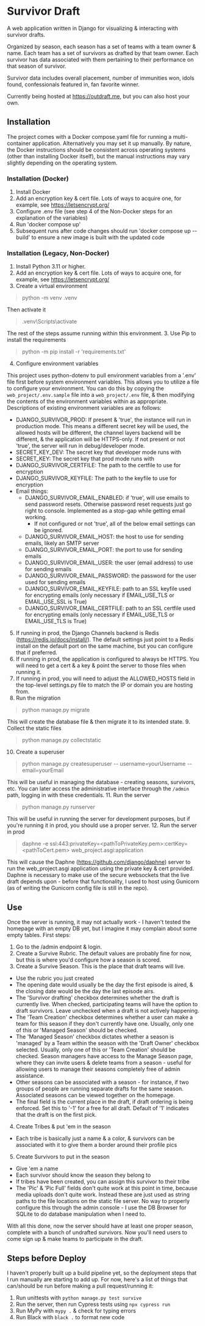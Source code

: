 # Survivor Draft

A web application written in Django for visualizing & interacting with survivor drafts.

Organized by season, each season has a set of teams with a team owner & name. Each team has a set of survivors as drafted by that team owner. Each survivor has data associated with them pertaining to their performance on that season of survivor.

Survivor data includes overall placement, number of immunities won, idols found, confessionals featured in, fan favorite winner.

Currently being hosted at https://outdraft.me, but you can also host your own.
## Installation
The project comes with a Docker compose.yaml file for running a multi-container application. Alternatively you may set it up manually. By nature, the Docker instructions should be consistent across operating systems (other than installing Docker itself), but the manual instructions may vary slightly depending on the operating system.

### Installation (Docker)
1. Install Docker
2. Add an encryption key & cert file. Lots of ways to acquire one, for example, see https://letsencrypt.org/
3. Configure .env file (see step 4 of the Non-Docker steps for an explanation of the variables)
4. Run 'docker compose up'
5. Subsequent runs after code changes should run 'docker compose up --build' to ensure a new image is built with the updated code

### Installation (Legacy, Non-Docker)

1. Install Python 3.11 or higher.
2. Add an encryption key & cert file. Lots of ways to acquire one, for example, see https://letsencrypt.org/
3. Create a virtual environment
  > python -m venv .venv
  
  Then activate it
  
  > .venv\Scripts\activate
  
  The rest of the steps assume running within this environment.
3. Use Pip to install the requirements
  > python -m pip install -r 'requirements.txt'
4. Configure environment variables
  
  This project uses python-dotenv to pull environment variables from a '.env' file first before system environment variables. This allows you to utilize a file to configure your environment. You can do this by copying the `web_project/.env.sample` file into a `web_project/.env` file, & then modifying the contents of the environment variables within as appropriate. Descriptions of existing environment variables are as follows:
  * DJANGO_SURVIVOR_PROD: If present & 'true', the instance will run in production mode. This means a different secret key will be used, the allowed hosts will be different, the channel layers backend will be different, & the application will be HTTPS-only. If not present or not 'true', the server will run in debug/developer mode.
  * SECRET_KEY_DEV: The secret key that developer mode runs with
  * SECRET_KEY: The secret key that prod mode runs with
  * DJANGO_SURVIVOR_CERTFILE: The path to the certfile to use for encryption
  * DJANGO_SURVIVOR_KEYFILE: The path to the keyfile to use for encryption
  * Email things:
    * DJANGO_SURVIVOR_EMAIL_ENABLED: if 'true', will use emails to send password resets. Otherwise password reset requests just go right to console. Implemented as a stop-gap while getting email working.
      * If not configured or not 'true', all of the below email settings can be ignored.
    * DJANGO_SURVIVOR_EMAIL_HOST: the host to use for sending emails, likely an SMTP server
    * DJANGO_SURVIVOR_EMAIL_PORT: the port to use for sending emails
    * DJANGO_SURVIVOR_EMAIL_USER: the user (email address) to use for sending emails
    * DJANGO_SURVIVOR_EMAIL_PASSWORD: the password for the user used for sending emails
    * DJANGO_SURVIVOR_EMAIL_KEYFILE: path to an SSL keyfile used for encrypting emails (only necessary if EMAIL_USE_TLS or EMAIL_USE_SSL is True)
    * DJANGO_SURVIVOR_EMAIL_CERTFILE: path to an SSL certfile used for encrypting emails (only necessary if EMAIL_USE_TLS or EMAIL_USE_TLS is True)
5. If running in prod, the Django Channels backend is Redis (https://redis.io/docs/install/). The default settings just point to a Redis install on the default port on the same machine, but you can configure that if preferred.
6. If running in prod, the application is configured to always be HTTPS. You will need to get a cert & a key & point the server to those files when running it.
7. If running in prod, you will need to adjust the ALLOWED_HOSTS field in the top-level settings.py file to match the IP or domain you are hosting from.
8. Run the migration
  > python manage.py migrate

This will create the database file & then migrate it to its intended state.
9. Collect the static files
  > python manage.py collectstatic
10. Create a superuser
  > python manage.py createsuperuser -- username=yourUsername --email=yourEmail
  
  This will be useful in managing the database - creating seasons, survivors, etc. You can later access the administrative interface through the `/admin` path, logging in with these credentials. 
11. Run the server
  > python manage.py runserver
  
  This will be useful in running the server for development purposes, but if you're running it in prod, you should use a proper server.
12. Run the server in prod
  > daphne -e ssl:443:privateKey=<pathToPrivateKey.pem>:certKey=<pathToCert.pem> web_project.asgi:application
  
  This will cause the Daphne (https://github.com/django/daphne) server to run the web_project.asgi application using the private key & cert provided. Daphne is necessary to make use of the secure websockets that the live draft depends upon - before that functionality, I used to host using Gunicorn (as of writing the Gunicorn config file is still in the repo).

## Use
Once the server is running, it may not actually work - I haven't tested the homepage with an empty DB yet, but I imagine it may complain about some empty tables. First steps:
1. Go to the /admin endpoint & login.
2. Create a Survive Rubric. The default values are probably fine for now, but this is where you'd configure how a season is scored.
3. Create a Survive Season. This is the place that draft teams will live.
  * Use the rubric you just created
  * The opening date would usually be the day the first episode is aired, & the closing date would be the day the last episode airs.
  * The 'Survivor drafting' checkbox determines whether the draft is currently live. When checked, participating teams will have the option to draft survivors. Leave unchecked when a draft is not actively happening.
  * The 'Team Creation' checkbox determines whether a user can make a team for this season if they don't currently have one. Usually, only one of this or 'Managed Season' should be checked.
  * The 'Managed Season' checkbox dictates whether a season is 'managed' by a Team within the season with the 'Draft Owner' checkbox selected. Usually, only one of this or 'Team Creation' should be checked. Season managers have access to the Manage Season page, where they can invite users & delete teams from a season - useful for allowing users to manage their seasons completely free of admin assistance.
  * Other seasons can be associated with a season - for instance, if two groups of people are running separate drafts for the same season. Associated seasons can be viewed together on the homepage.
  * The final field is the current place in the draft, if draft ordering is being enforced. Set this to '-1' for a free for all draft. Default of '1' indicates that the draft is on the first pick.
4. Create Tribes & put 'em in the season
  * Each tribe is basically just a name & a color, & survivors can be associated with it to give them a border around their profile pics
5. Create Survivors to put in the season
  * Give 'em a name
  * Each survivor should know the season they belong to
  * If tribes have been created, you can assign this survivor to their tribe
  * The 'Pic' & 'Pic Full' fields don't quite work at this point in time, because media uploads don't quite work. Instead these are just used as string paths to the file locations on the static file server. No way to properly configure this through the admin console - I use the DB Browser for SQLite to do database manipulation when I need to.

With all this done, now the server should have at least one proper season, complete with a bunch of undrafted survivors. Now you'll need users to come sign up & make teams to participate in the draft.

## Steps before Deploy
I haven't properly built up a build pipeline yet, so the deployment steps that I run manually are starting to add up. For now, here's a list of things that can/should be run before making a pull request/running it:
1. Run unittests with `python manage.py test survive`
2. Run the server, then run Cypress tests using `npx cypress run`
3. Run MyPy with `mypy .` & check for typing errors
4. Run Black with `black .` to format new code
